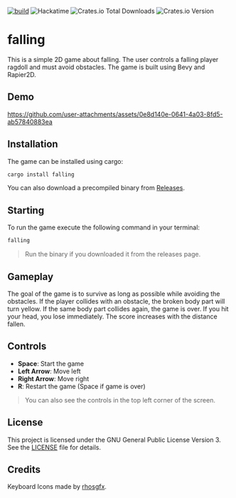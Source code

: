 [![build](https://github.com/simon0302010/falling/actions/workflows/rust.yml/badge.svg)](https://github.com/simon0302010/falling/actions/workflows/rust.yml)
![Hackatime](https://hackatime-badge.hackclub.com/U08HC7N4JJW/falling)
![Crates.io Total Downloads](https://img.shields.io/crates/d/falling)
![Crates.io Version](https://img.shields.io/crates/v/falling)

# falling

This is a simple 2D game about falling. The user controls a falling player ragdoll and must avoid obstacles. The game is built using Bevy and Rapier2D.

## Demo

https://github.com/user-attachments/assets/0e8d140e-0641-4a03-8fd5-ab57840883ea

## Installation

The game can be installed using cargo:

```bash
cargo install falling
```

You can also download a precompiled binary from [Releases](https://github.com/simon0302010/falling/releases).

## Starting

To run the game execute the following command in your terminal:

```bash
falling
```
> Run the binary if you downloaded it from the releases page.

## Gameplay

The goal of the game is to survive as long as possible while avoiding the obstacles.
If the player collides with an obstacle, the broken body part will turn yellow.
If the same body part collides again, the game is over.
If you hit your head, you lose immediately.
The score increases with the distance fallen.

## Controls
- **Space**: Start the game
- **Left Arrow**: Move left
- **Right Arrow**: Move right
- **R**: Restart the game (Space if game is over)
> You can also see the controls in the top left corner of the screen.

## License

This project is licensed under the GNU General Public License Version 3. See the [LICENSE](LICENSE) file for details.

## Credits

Keyboard Icons made by [rhosgfx](https://rhosgfx.itch.io/).
